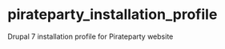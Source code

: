 pirateparty_installation_profile
================================

Drupal 7 installation profile for Pirateparty website